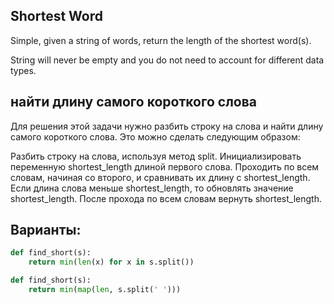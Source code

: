 ## Shortest Word

Simple, given a string of words, return the length of the shortest word(s).

String will never be empty and you do not need to account for different data types.

## найти длину самого короткого слова

Для решения этой задачи нужно разбить строку на слова и найти длину самого короткого слова. Это можно сделать следующим образом:

Разбить строку на слова, используя метод split.
Инициализировать переменную shortest_length длиной первого слова.
Проходить по всем словам, начиная со второго, и сравнивать их длину с shortest_length. Если длина слова меньше shortest_length, то обновлять значение shortest_length.
После прохода по всем словам вернуть shortest_length.

## Варианты:

```python
def find_short(s):
    return min(len(x) for x in s.split())
```

```python
def find_short(s):
    return min(map(len, s.split(' ')))
```
